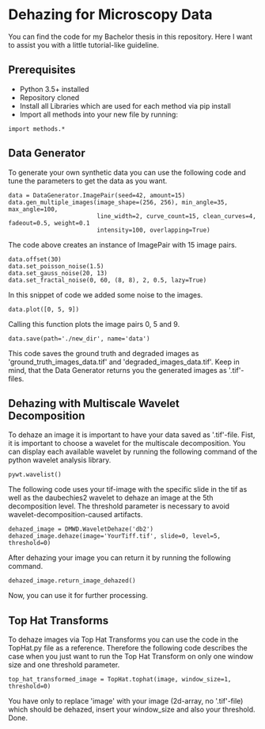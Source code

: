# Dehazing for Microscopy Data
You can find the code for my Bachelor thesis in this repository. Here I want to assist you with a little tutorial-like 
guideline.

## Prerequisites
* Python 3.5+ installed
* Repository cloned
* Install all Libraries which are used for each method via pip install
* Import all methods into your new file by running:
````
import methods.*
````

## Data Generator
To generate your own synthetic data you can use the following code and tune the parameters to get the data
as you want. 

```
data = DataGenerator.ImagePair(seed=42, amount=15)
data.gen_multiple_images(image_shape=(256, 256), min_angle=35, max_angle=100,
                         line_width=2, curve_count=15, clean_curves=4, fadeout=0.5, weight=0.1
                         intensity=100, overlapping=True)
```
The code above creates an instance of ImagePair with 15 image pairs.
```   
data.offset(30)
data.set_poisson_noise(1.5)
data.set_gauss_noise(20, 13)
data.set_fractal_noise(0, 60, (8, 8), 2, 0.5, lazy=True)
```
In this snippet of code we added some noise to the images.
``` 
data.plot([0, 5, 9])
```
Calling this function plots the image pairs 0, 5 and 9.
```
data.save(path='./new_dir', name='data')
```
This code saves the ground truth and degraded images as 'ground_truth_images_data.tif' and 
'degraded_images_data.tif'. Keep in mind, that the Data Generator returns you the generated images as '.tif'-files.

## Dehazing with Multiscale Wavelet Decomposition
To dehaze an image it is important to have your data saved as '.tif'-file. Fist, it is
important to choose a wavelet for the multiscale decomposition. You can display each
available wavelet by running the following command of the python wavelet analysis library.
````
pywt.wavelist()
````
The following code uses your tif-image with the specific slide in the tif as well as 
the daubechies2 wavelet to dehaze an image at the 5th decomposition level. The threshold parameter is necessary 
to avoid wavelet-decomposition-caused artifacts.

```
dehazed_image = DMWD.WaveletDehaze('db2')
dehazed_image.dehaze(image='YourTiff.tif', slide=0, level=5, threshold=0)
```
After dehazing your image you can return it by running the following command.
```
dehazed_image.return_image_dehazed()
```
Now, you can use it for further processing.

## Top Hat Transforms

To dehaze images via Top Hat Transforms you can use the code in the TopHat.py file as a reference. Therefore the 
following code describes the case when you just want to run the Top Hat Transform on only one window size and one
threshold parameter. 
```
top_hat_transformed_image = TopHat.tophat(image, window_size=1, threshold=0)
```
You have only to replace 'image' with your image (2d-array, no '.tif'-file) which should be dehazed, insert your 
window_size and also your threshold. Done.



